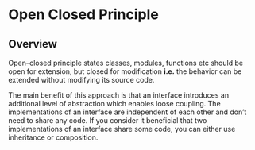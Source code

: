 # Open Closed Principle

## Overview

Open–closed principle states classes, modules, functions etc should be open for extension, but closed for modification
**i.e.** the behavior can be extended without modifying its source code.

The main benefit of this approach is that an interface introduces an additional level of abstraction which enables loose
coupling. The implementations of an interface are independent of each other and don’t need to share any code. If you
consider it beneficial that two implementations of an interface share some code, you can either use inheritance or
composition.
